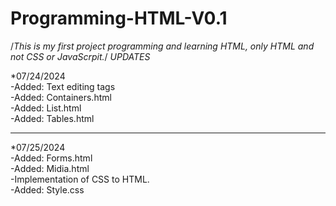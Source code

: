 # Programming-HTML-V0.1
/*This is my first project programming and learning HTML, only HTML and not CSS or JavaScrpit.*/
*UPDATES*

*07/24/2024<br />
 -Added: Text editing tags<br />
 -Added: Containers.html<br />
 -Added: List.html<br />
 -Added: Tables.html<br />
<hr />
*07/25/2024<br />
-Added: Forms.html<br />
-Added: Midia.html<br />
-Implementation of CSS to HTML.<br />
-Added: Style.css<br />